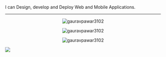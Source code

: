 
I can Design, develop and Deploy Web and Mobile Applications.

<hr/>
<p align="center"> <img src="https://komarev.com/ghpvc/?username=gauravpawar3102&label=Profile%20views&color=0e75b6&style=flat" alt="gauravpawar3102" /> </p>
<p align="center"><img align="center" src="https://github-readme-streak-stats.herokuapp.com/?user=gauravpawar3102&" alt="gauravpawar3102" /></p>

<p align="center"><img align="center" src="https://github-readme-stats.vercel.app/api?username=gauravpawar3102&show_icons=true&locale=en" alt="gauravpawar3102" /></p>




<img src="https://imgur.com/rilHVxA.png"/>

